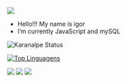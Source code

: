   <img src='https://raw.githubusercontent.com/BrunnerLivio/brunnerlivio/master/images/welcome.png'/>


- Hello!!! My name is igor
- I’m currently JavaScript and mySQL




![Karanalpe Status](https://github-readme-stats.vercel.app/api?username=igorLAO&show_icons=true)

[![Top Linguagens](https://github-readme-stats.vercel.app/api/top-langs/?username=igorLAO&layout=compact)](https://github.com/igorLAO/github-readme-stats)



<div>
<a href="https://instagram.com/seu-usuário-instagram-aqui" target="_blank"><img loading="lazy" src="https://img.shields.io/badge/-Instagram-%23E4405F?style=for-the-badge&logo=instagram&logoColor=white" target="_blank"></a>
<a href = "http://igooli670@gmail.com"><img loading="lazy" src="https://img.shields.io/badge/Gmail-D14836?style=for-the-badge&logo=gmail&logoColor=white" target="_blank"></a>
<a href="https:/www.linkedin.com/in/igor-l" target="_blank"><img loading="lazy" src="https://img.shields.io/badge/-LinkedIn-%230077B5?style=for-the-badge&logo=linkedin&logoColor=white" target="_blank"></a>   
</div>



